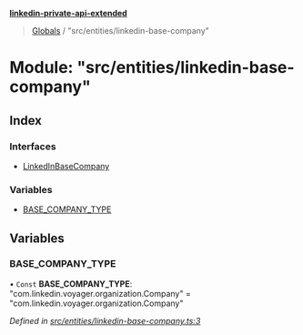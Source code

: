**[linkedin-private-api-extended](../README.md)**

> [Globals](../globals.md) / "src/entities/linkedin-base-company"

# Module: "src/entities/linkedin-base-company"

## Index

### Interfaces

* [LinkedInBaseCompany](../interfaces/_src_entities_linkedin_base_company_.linkedinbasecompany.md)

### Variables

* [BASE\_COMPANY\_TYPE](_src_entities_linkedin_base_company_.md#base_company_type)

## Variables

### BASE\_COMPANY\_TYPE

• `Const` **BASE\_COMPANY\_TYPE**: \"com.linkedin.voyager.organization.Company\" = "com.linkedin.voyager.organization.Company"

*Defined in [src/entities/linkedin-base-company.ts:3](https://github.com/khanhtranngoccva/linkedin-private-api/blob/b1cbdad/src/entities/linkedin-base-company.ts#L3)*
